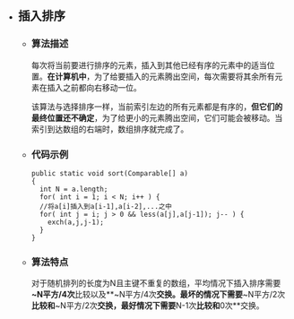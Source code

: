 - ## 插入排序
  * ### 算法描述
    每次将当前要进行排序的元素，插入到其他已经有序的元素中的适当位置。**在计算机中**，为了给要插入的元素腾出空间，每次需要将其余所有元素在插入之前都向右移动一位。   

    该算法与选择排序一样，当前索引左边的所有元素都是有序的，**但它们的最终位置还不确定**，为了给更小的元素腾出空间，它们可能会被移动。当索引到达数组的右端时，数组排序就完成了。
  * ### 代码示例
        public static void sort(Comparable[] a)
        {
          int N = a.length;
          for( int i = 1; i < N; i++ ) {
          //将a[i]插入到a[i-1],a[i-2],...之中
          for( int j = i; j > 0 && less(a[j],a[j-1]); j-- ) {
            exch(a,j,j-1);
          }
        }

  * ### 算法特点
    对于随机排列的长度为N且主键不重复的数组，平均情况下插入排序需要 **~N平方/4次**比较以及**~N平方/4次**交换。最坏的情况下需要**~N平方/2次**比较和**~N平方/2次**交换，最好情况下需要**N-1次**比较和**0次**交换。
